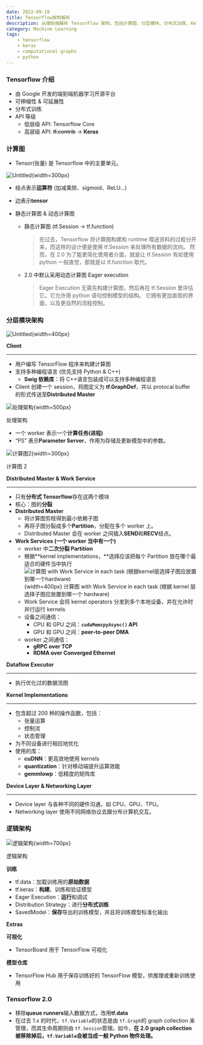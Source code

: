 ```yaml
---
date: 2022-09-18
title: Tensorflow架构解析
description: 从端到端解析 TensorFlow 架构，包括计算图、分层模块、分布式训练、Kernel 优化及 TensorFlow 2.0 的新特性。
category: Machine Learning
tags:
    - tensorflow
    - keras
    - computational graphs
    - python
---
```


### Tensorflow 介绍

- 由 Google 开发的端到端机器学习开源平台
- 可伸缩性 & 可延展性
- 分布式训练
- API 等级
    - 低层级 API: Tensorflow Core
    - 高层级 API: ~~tf.contrib~~ → **Keras**

### 计算图

- Tensor(张量) 是 Tensorflow 中的主要单元。

![Untitled](images/Untitled.png){width=300px}

- 结点表示**运算符** (加减乘除、sigmoid、ReLU…)
- 边表示**tensor**

- 静态计算图 & 动态计算图
    - 静态计算图 (tf.Session → tf.function)
        > 在过去，Tensorflow 将计算图构建和 runtime 喂送资料的过程分开来，而这样的设计便是使用 tf.Session 来处理所有数据的流向。
        > 然而，在 2.0 为了能更简化使用者介面，就是让 tf.Session 有如使用 python 一般直觉，那就是以 tf.function 取代。
    - 2.0 中默认采用动态计算图 Eager execution
        > Eager Execution 无需先构建计算图，然后再在 tf.Session 里评估它。它允许用 python 语句控制模型的结构。
        > 它拥有更加直观的界面，以及更自然的流程控制。

### 分层模块架构

![Untitled](images/Untitled%201.png){width=400px}

**Client**

---

- 用户编写 TensorFlow 程序来构建计算图
- 支持多种编程语言 (优先支持 Python & C++)
    - **Swig 依赖库**：将 C++语言包装成可以支持多种编程语言
- Client 创建一个 session，将图定义为 **tf.GraphDef**，并以 protocal buffer 的形式传送至**Distributed Master**

![处理架构](images/Untitled%202.png){width=500px}

处理架构

- 一个 worker 表示一个**计算任务(进程)**
- “PS” 表示**Parameter Server**，作用为存储及更新模型中的参数。

![计算图2](images/Untitled%203.png){width=300px}

计算图 2

**Distributed Master & Work Service**

---

- 只有**分布式 Tensorflow**存在这两个模块
- 核心：图的**分裂**
- **Distributed Master**
    - 将计算图剪枝得到最小依赖子图
    - 再将子图分裂成多个**Partition**，分配在多个 worker 上。
    - Distributed Master 会在 worker 之间插入**SEND**和**RECV**结点。
- **Work Services (一个 worker 当中有一个)**
    - worker 中**二次分裂 Partition**
    - 根据**kernel implementations，**选择应该把每个 Partition 放在哪个最适合的硬件当中执行
      ![计算图 with Work Service in each task (根据kernel层选择子图应放置到哪一个hardware)](images/Untitled%204.png){width=400px}
      计算图 with Work Service in each task (根据 kernel 层选择子图应放置到哪一个 hardware)
    - Work Service 会将 kernel operators 分发到多个本地设备，并在允许时并行运行 kernels
    - 设备之间通信：
        - CPU 和 GPU 之间：**`cudaMemcpyAsync()` API**
        - GPU 和 GPU 之间：**peer-to-peer DMA**
    - worker 之间通信：
        - **gRPC over TCP**
        - **RDMA over Converged Ethernet**

**Dataflow Executor**

---

- 执行优化过的数据流图

**Kernel Implementations**

---

- 包含超过 200 种的操作函数，包括：
    - 张量运算
    - 控制流
    - 状态管理
- 为不同设备进行相应地优化
- 使用的库：
    - **cuDNN**：更高效地使用 kernels
    - **quantization**：针对移动端提升运算效能
    - **gemmlowp**：低精度的矩阵库

**Device Layer & Networking Layer**

---

- Device layer 与各种不同的硬件沟通，如 CPU、GPU、TPU。
- Networking layer 使用不同网络协议去跟分布计算机交互。

### 逻辑架构

![逻辑架构](images/Untitled%205.png){width=700px}

逻辑架构

**训练**

- tf.data：加载训练用的**原始数据**
- tf.keras：**构建**、训练和验证模型
- Eager Execution：**运行**和调试
- Distribution Strategy：进行**分布式训练**
- SavedModel：**保存**导出的训练模型，并且将训练模型标准化输出

**Extras**

**可视化**

- TensorBoard 用于 TensorFlow 可视化

**模型仓库**

- TensorFlow Hub 用于保存训练好的 TensorFlow 模型，供推理或重新训练使用

### Tensorflow 2.0

- 移除**queue runners**输入数据方式，改用**tf.data**
- 在过去 1.x 的时代，`tf.Variable`的状态是由 `tf.Graph`的 graph collection 来管理，而其生命周期则由 `tf.Session`管理。如今，**在 2.0 graph collection 被移除掉后，`tf.Variable`会被当成一般 Python 物件处理。**
